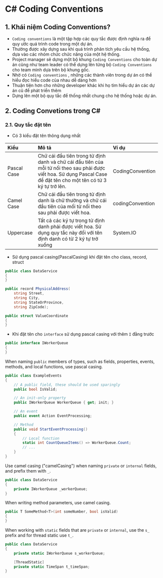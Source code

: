 # C# Coding Conventions

## 1. Khái niệm Coding Conventions?


+ `Coding conventions` là một tập hợp các quy tắc được định nghĩa ra để quy ước quá trình code trong một dự án.
+    Thường được xây dựng sau khi quá trình phân tích yêu cầu hệ thống, dựa vào các nhóm chức chức năng của một hệ thống.
+    Project manager sẽ dựng một bộ khung `Coding Conventions` cho toàn dự án cũng như team leader có thể dựng lên từng bộ `Coding Conventions` cho team mình dựa trên bộ khung gốc.
+    Nhờ có `Coding conventions` , những các thành viên trong dự án có thể hiểu đọc hiểu code của nhau dễ dàng hơn
+    Thuận tiện hơn cho những developer khác khi họ tìm hiểu dự án các dự án cũ để phát triển thêm
+    Dựng lên một bộ quy tắc để thống nhất chung cho hệ thống hoặc dự án.

## 2. Coding Convetions trong C#

### 2.1. Quy tắc đặt tên

+ Có 3 kiểu đặt tên thông dụng nhất

|Kiểu|Mô tả|Ví dụ|
|:------------|:-----------|:--------------|
|Pascal Case |	Chữ cái đầu tiên trong từ định danh và chữ cái đầu tiên của mỗi từ nối theo sau phải được viết hoa. Sử dụng Pascal Case để đặt tên cho một tên có từ 3 ký tự trở lên. 	|CodingConvention|
|Camel Case| 	Chữ cái đầu tiên trong từ định danh là chữ thường và chữ cái đầu tiên của mối từ nối theo sau phải được viết hoa. 	|codingConvention|
|Uppercase| 	Tất cả các ký tự trong từ định danh phải được viết hoa. Sử dụng quy tắc này đối với tên định danh có từ 2 ký tự trở xuống |	System.IO|

+ Sử dụng pascal casing(PascalCasing) khi đặt tên cho class, record, struct

```C#
public class DataService
{
}
```
```C#
public record PhysicalAddress(
    string Street,
    string City,
    string StateOrProvince,
    string ZipCode);
```
```C#
public struct ValueCoordinate
{
}
```

+ Khi đặt tên cho `interface` sử dụng pascal casing với thêm `I` đằng trước
```c#
public interface IWorkerQueue
{
}
```
When naming `public` members of types, such as fields, properties, events, methods, and local functions, use pascal casing.
```c#
public class ExampleEvents
{
    // A public field, these should be used sparingly
    public bool IsValid;

    // An init-only property
    public IWorkerQueue WorkerQueue { get; init; }

    // An event
    public event Action EventProcessing;

    // Method
    public void StartEventProcessing()
    {
        // Local function
        static int CountQueueItems() => WorkerQueue.Count;
        // ...
    }
}
```
Use camel casing ("camelCasing") when naming `private` or `internal` fields, and prefix them with `_`.
```c#
public class DataService
{
    private IWorkerQueue _workerQueue;
}
```
When writing method parameters, use camel casing.
```C#
public T SomeMethod<T>(int someNumber, bool isValid)
{
}
```
When working with `static` fields that are `private` or `internal`, use the `s_` prefix and for thread static use `t_`.
```c#
public class DataService
{
    private static IWorkerQueue s_workerQueue;

    [ThreadStatic]
    private static TimeSpan t_timeSpan;
}
```

